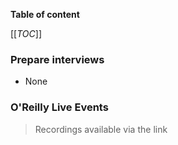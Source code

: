 **Table of content**

[[_TOC_]]

### Prepare interviews

* None

### O'Reilly Live Events
> Recordings available via the link

